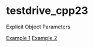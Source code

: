 # testdrive_cpp23

Explicit Object Parameters

[Example 1](https://godbolt.org/z/x1rMKobjn)
[Example 2](https://godbolt.org/z/ccbhaYMse)